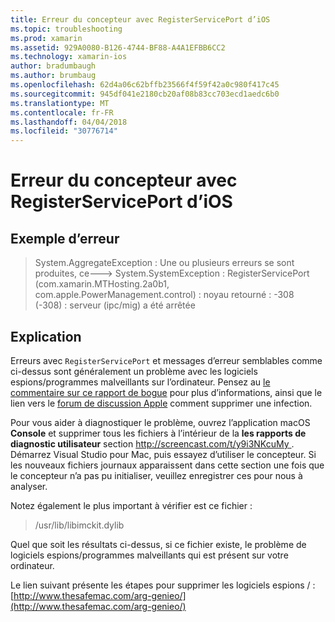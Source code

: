 ```yaml
---
title: Erreur du concepteur avec RegisterServicePort d’iOS
ms.topic: troubleshooting
ms.prod: xamarin
ms.assetid: 929A0080-B126-4744-BF88-A4A1EFBB6CC2
ms.technology: xamarin-ios
author: bradumbaugh
ms.author: brumbaug
ms.openlocfilehash: 62d4a06c62bffb23566f4f59f42a0c980f417c45
ms.sourcegitcommit: 945df041e2180cb20af08b83cc703ecd1aedc6b0
ms.translationtype: MT
ms.contentlocale: fr-FR
ms.lasthandoff: 04/04/2018
ms.locfileid: "30776714"
---
```

# <a name="ios-designer-error-with-registerserviceport"></a>Erreur du concepteur avec RegisterServicePort d’iOS

## <a name="sample-error"></a>Exemple d’erreur
> System.AggregateException : Une ou plusieurs erreurs se sont produites, ce---> System.SystemException : RegisterServicePort (com.xamarin.MTHosting.2a0b1, com.apple.PowerManagement.control) : noyau retourné : -308 (-308) : serveur (ipc/mig) a été arrêtée

## <a name="explanation"></a>Explication
Erreurs avec `RegisterServicePort` et messages d’erreur semblables comme ci-dessus sont généralement un problème avec les logiciels espions/programmes malveillants sur l’ordinateur. Pensez au [le commentaire sur ce rapport de bogue](https://bugzilla.xamarin.com/show_bug.cgi?id=21907#c4) pour plus d’informations, ainsi que le lien vers le [forum de discussion Apple](https://discussions.apple.com/thread/5596008) comment supprimer une infection. 

Pour vous aider à diagnostiquer le problème, ouvrez l’application macOS **Console** et supprimer tous les fichiers à l’intérieur de la **les rapports de diagnostic utilisateur** section [ http://screencast.com/t/y9i3NKcuMy ](http://screencast.com/t/y9i3NKcuMy). Démarrez Visual Studio pour Mac, puis essayez d’utiliser le concepteur. Si les nouveaux fichiers journaux apparaissent dans cette section une fois que le concepteur n’a pas pu initialiser, veuillez enregistrer ces pour nous à analyser.  

Notez également le plus important à vérifier est ce fichier : 
> /usr/lib/libimckit.dylib

Quel que soit les résultats ci-dessus, si ce fichier existe, le problème de logiciels espions/programmes malveillants qui est présent sur votre ordinateur.  

Le lien suivant présente les étapes pour supprimer les logiciels espions / : [http://www.thesafemac.com/arg-genieo/](http://www.thesafemac.com/arg-genieo/)  

